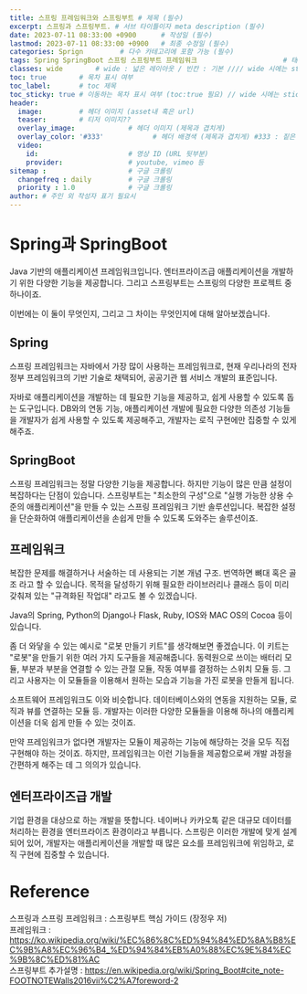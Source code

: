 ```yaml
---
title: 스프링 프레임워크와 스프링부트 # 제목 (필수)
excerpt: 스프링과 스프링부트. # 서브 타이틀이자 meta description (필수)
date: 2023-07-11 08:33:00 +0900      # 작성일 (필수)
lastmod: 2023-07-11 08:33:00 +0900   # 최종 수정일 (필수)
categories: Sprign         # 다수 카테고리에 포함 가능 (필수)
tags: Spring SpringBoot 스프링 스프링부트 프레임워크                     # 태그 복수개 가능 (필수)
classes: wide        # wide : 넓은 레이아웃 / 빈칸 : 기본 //// wide 시에는 sticky toc 불가
toc: true        # 목차 표시 여부
toc_label:       # toc 제목
toc_sticky: true # 이동하는 목차 표시 여부 (toc:true 필요) // wide 시에는 sticky toc 불가
header: 
  image:         # 헤더 이미지 (asset내 혹은 url)
  teaser:        # 티저 이미지??
  overlay_image:             # 헤더 이미지 (제목과 겹치게)
  overlay_color: '#333'            # 헤더 배경색 (제목과 겹치게) #333 : 짙은 회색 (필수)
  video:
    id:                      # 영상 ID (URL 뒷부분)
    provider:                # youtube, vimeo 등
sitemap :                    # 구글 크롤링
  changefreq : daily         # 구글 크롤링
  priority : 1.0             # 구글 크롤링
author: # 주인 외 작성자 표기 필요시
---
```

<!--postNo: 20230711_001-->


# Spring과 SpringBoot

Java 기반의 애플리케이션 프레임워크입니다. 엔터프라이즈급 애플리케이션을 개발하기 위한 다양한 기능을 제공합니다. 그리고 스프링부트는 스프링의 다양한 프로젝트 중 하나이죠.

이번에는 이 둘이 무엇인지, 그리고 그 차이는 무엇인지에 대해 알아보겠습니다.  

## Spring

스프링 프레임워크는 자바에서 가장 많이 사용하는 프레임워크로, 현재 우리나라의 전자정부 프레임워크의 기반 기술로 채택되어, 공공기관 웹 서비스 개발의 표준입니다.

자바로 애플리케이션을 개발하는 데 필요한 기능을 제공하고, 쉽게 사용할 수 있도록 돕는 도구입니다. DB와의 연동 기능, 애플리케이션 개발에 필요한 다양한 의존성 기능들을 개발자가 쉽게 사용할 수 있도록 제공해주고, 개발자는 로직 구현에만 집중할 수 있게 해주죠.



## SpringBoot

스프링 프레임워크는 정말 다양한 기능을 제공합니다. 하지만 기능이 많은 만큼 설정이 복잡하다는 단점이 있습니다. 스프링부트는 "최소한의 구성"으로 "실행 가능한 상용 수준의 애플리케이션"을 만들 수 있는 스프링 프레임워크 기반 솔루션입니다. 복잡한 설정을 단순화하여 애플리케이션을 손쉽게 만들 수 있도록 도와주는 솔루션이죠.


## 프레임워크

복잡한 문제를 해결하거나 서술하는 데 사용되는 기본 개념 구조. 번역하면 뼈대 혹은 골조 라고 할 수 있습니다. 목적을 달성하기 위해 필요한 라이브러리나 클래스 등이 미리 갖춰져 있는 "규격화된 작업대" 라고도 볼 수 있겠습니다.  

Java의 Spring, Python의 Django나 Flask, Ruby, IOS와 MAC OS의 Cocoa 등이 있습니다.  

좀 더 와닿을 수 있는 예시로 "로봇 만들기 키트"를 생각해보면 좋겠습니다. 이 키트는 "로봇"을 만들기 위한 여러 가지 도구들을 제공해줍니다. 동력원으로 쓰이는 배터리 모듈, 부분과 부분을 연결할 수 있는 관절 모듈, 작동 여부를 결정하는 스위치 모듈 등. 그리고 사용자는 이 모듈들을 이용해서 원하는 모습과 기능을 가진 로봇을 만들게 됩니다.  

소프트웨어 프레임워크도 이와 비슷합니다. 데이터베이스와의 연동을 지원하는 모듈, 로직과 뷰를 연결하는 모듈 등. 개발자는 이러한 다양한 모듈들을 이용해 하나의 애플리케이션을 더욱 쉽게 만들 수 있는 것이죠.  

만약 프레임워크가 없다면 개발자는 모듈이 제공하는 기능에 해당하는 것을 모두 직접 구현해야 하는 것이죠. 하지만, 프레임워크는 이런 기능들을 제공함으로써 개발 과정을 간편하게 해주는 데 그 의의가 있습니다.

## 엔터프라이즈급 개발

기업 환경을 대상으로 하는 개발을 뜻합니다. 네이버나 카카오톡 같은 대규모 데이터를 처리하는 환경을 엔터프라이즈 환경이라고 부릅니다. 스프링은 이러한 개발에 맞게 설계되어 있어, 개발자는 애플리케이션을 개발할 때 많은 요소를 프레임워크에 위임하고, 로직 구현에 집중할 수 있습니다.





# Reference

스프링과 스프링 프레임워크 : 스프링부트 핵심 가이드 (장정우 저)  
프레임워크 : https://ko.wikipedia.org/wiki/%EC%86%8C%ED%94%84%ED%8A%B8%EC%9B%A8%EC%96%B4_%ED%94%84%EB%A0%88%EC%9E%84%EC%9B%8C%ED%81%AC  
스프링부트 추가설명 : https://en.wikipedia.org/wiki/Spring_Boot#cite_note-FOOTNOTEWalls2016vii%C2%A7foreword-2  
